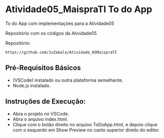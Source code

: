 # Atividade05_MaispraTI To do App
 To do App com implementações para a Atividade05

Repositório com os códigos da Atividade05

Repositório:
```
https://github.com/JvZabala/Atividade_05MaispraTI
```
## Pré-Requisitos Básicos

* (VSCode) instalado ou outra plataforma semelhante.
* Node.js instalado.
  
## Instruções de Execução:

* Abra o projeto no VSCode.
* Abra o arquivo index.html.
* Clique com o botão direito no arquivo ToDoApp.html, e depois clique com o esquerdo em Show Preview no canto superior direito do editor.

